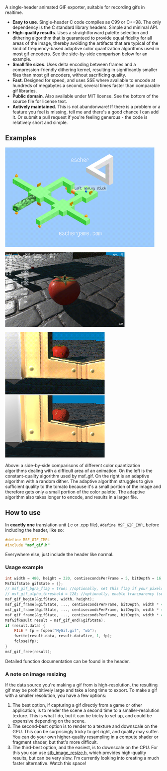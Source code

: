 A single-header animated GIF exporter, suitable for recording gifs in realtime.
* **Easy to use**. Single-header C code compiles as C99 or C++98. The only dependency is the C standard library headers. Simple and minimal API.
* **High-quality results**. Uses a straightforward palette selection and dithering algorithm that is guaranteed to provide equal fidelity for all areas of the image, thereby avoiding the artifacts that are typical of the kind of frequency-based adaptive color quantization algorithms used in most gif encoders. See the side-by-side comparison below for an example.
* **Small file sizes**. Uses delta encoding between frames and a compression-friendly dithering kernel, resulting in significantly smaller files than most gif encoders, without sacrificing quality.
* **Fast**. Designed for speed, and uses SSE where available to encode at hundreds of megabytes a second, several times faster than comparable gif libraries.
* **Public domain**. Also available under MIT license. See the bottom of the source file for license text.
* **Actively maintained**. This is not abandonware! If there is a problem or a feature you feel is missing, tell me and there's a good chance I can add it. Or submit a pull request if you're feeling generous - the code is relatively short and simple.

## Examples

[![Example gif from Escher](examples/flip.gif)](https://eschergame.com/)

[![Example gif from DIWide](examples/diwide.gif)](https://github.com/notnullnotvoid/DIWide)

![Side-by-side comparison: MSF half](examples/keyhole-msf-2x.gif)
![Side-by-side comparison: JO half](examples/keyhole-jo-2x.gif)

Above: a side-by-side comparisons of different color quantization algorithms dealing with a difficult area of an animation. On the left is the constant-quality algorithm used by msf_gif. On the right is an adaptive algorithm with a random dither. The adaptive algorithm struggles to give sufficient quality to the tomato because it's a small portion of the image and therefore gets only a small portion of the color palette. The adaptive algorithm also takes longer to encode, and results in a larger file.

## How to use

In **exactly one** translation unit (.c or .cpp file), `#define MSF_GIF_IMPL` before including the header, like so:
```cpp
#define MSF_GIF_IMPL
#include "msf_gif.h"
```
Everywhere else, just include the header like normal.

### Usage example

```cpp
int width = 480, height = 320, centisecondsPerFrame = 5, bitDepth = 16;
MsfGifState gifState = {};
// msf_gif_bgra_flag = true; //optionally, set this flag if your pixels are in BGRA format instead of RGBA
// msf_gif_alpha_threshold = 128; //optionally, enable transparency (see documentation in header for details)
msf_gif_begin(&gifState, width, height);
msf_gif_frame(&gifState, ..., centisecondsPerFrame, bitDepth, width * 4); //frame 1
msf_gif_frame(&gifState, ..., centisecondsPerFrame, bitDepth, width * 4); //frame 2
msf_gif_frame(&gifState, ..., centisecondsPerFrame, bitDepth, width * 4); //frame 3, etc...
MsfGifResult result = msf_gif_end(&gifState);
if (result.data) {
    FILE * fp = fopen("MyGif.gif", "wb");
    fwrite(result.data, result.dataSize, 1, fp);
    fclose(fp);
}
msf_gif_free(result);
```
Detailed function documentation can be found in the header.

### A note on image resizing

If the data source you're making a gif from is high-resolution, the resulting gif may be prohibitively large and take a long time to export. To make a gif with a smaller resolution, you have a few options:
1. The best option, if capturing a gif directly from a game or other application, is to render the scene a second time to a smaller-resolution texture. This is what I do, but it can be tricky to set up, and could be expensive depending on the scene.
2. The second-best option is to render to a texture and downscale on the GPU. This can be surprisingly tricky to get right, and quality may suffer. You can do your own higher-quality resampling in a compute shader or fragment shader, but that's more difficult.
3. The third-best option, and the easiest, is to downscale on the CPU. For this you can use [stb_image_resize.h](https://github.com/nothings/stb/blob/master/stb_image_resize.h), which provides high-quality results, but can be very slow. I'm currently looking into creating a much faster alternative. Watch this space!
